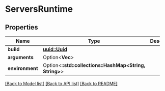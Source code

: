 # ServersRuntime

## Properties

Name | Type | Description | Notes
------------ | ------------- | ------------- | -------------
**build** | [**uuid::Uuid**](uuid::Uuid.md) |  | 
**arguments** | Option<**Vec<String>**> |  | [optional]
**environment** | Option<**::std::collections::HashMap<String, String>**> |  | [optional]

[[Back to Model list]](../README.md#documentation-for-models) [[Back to API list]](../README.md#documentation-for-api-endpoints) [[Back to README]](../README.md)


